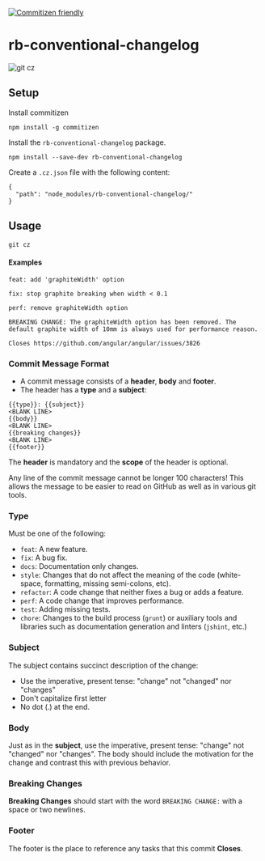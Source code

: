 [![Commitizen friendly](https://img.shields.io/badge/commitizen-friendly-brightgreen.svg)](http://commitizen.github.io/cz-cli/)

# rb-conventional-changelog

![git cz](http://i.imgur.com/D6lFxHQ.gif)

## Setup

Install commitizen

```
npm install -g commitizen
```

Install the `rb-conventional-changelog` package.

```
npm install --save-dev rb-conventional-changelog
```

Create a `.cz.json` file with the following content:

```
{
  "path": "node_modules/rb-conventional-changelog/"
}
```

## Usage

```
git cz
```

#### Examples

```
feat: add 'graphiteWidth' option
```

```
fix: stop graphite breaking when width < 0.1
```

```
perf: remove graphiteWidth option

BREAKING CHANGE: The graphiteWidth option has been removed. The default graphite width of 10mm is always used for performance reason.

Closes https://github.com/angular/angular/issues/3826
```

### Commit Message Format

* A commit message consists of a **header**, **body** and **footer**.  
* The header has a **type** and a **subject**:

```
{{type}}: {{subject}}
<BLANK LINE>
{{body}}
<BLANK LINE>
{{breaking changes}}
<BLANK LINE>
{{footer}}
```

The **header** is mandatory and the **scope** of the header is optional.

Any line of the commit message cannot be longer 100 characters! This allows the message to be easier
to read on GitHub as well as in various git tools.

### Type

Must be one of the following:

* `feat`: A new feature.
* `fix`: A bug fix.
* `docs`: Documentation only changes.
* `style`: Changes that do not affect the meaning of the code (white-space, formatting, missing semi-colons, etc).
* `refactor`: A code change that neither fixes a bug or adds a feature.
* `perf`: A code change that improves performance.
* `test`: Adding missing tests.
* `chore`: Changes to the build process (`grunt`) or auxiliary tools and libraries such as documentation generation and linters (`jshint`, etc.)

### Subject

The subject contains succinct description of the change:

* Use the imperative, present tense: "change" not "changed" nor "changes"
* Don't capitalize first letter
* No dot (.) at the end.

### Body

Just as in the **subject**, use the imperative, present tense: "change" not "changed" nor "changes".
The body should include the motivation for the change and contrast this with previous behavior.

### Breaking Changes

**Breaking Changes** should start with the word `BREAKING CHANGE:` with a space or two newlines.

### Footer

The footer is the place to reference any tasks that this commit **Closes**.
